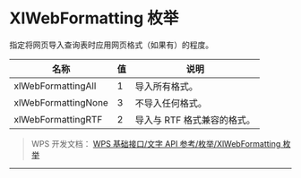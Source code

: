 # XlWebFormatting 枚举

指定将网页导入查询表时应用网页格式（如果有）的程度。

| 名称                | 值  | 说明                        |
|---------------------|-----|-----------------------------|
| xlWebFormattingAll  | 1   | 导入所有格式。              |
| xlWebFormattingNone | 3   | 不导入任何格式。            |
| xlWebFormattingRTF  | 2   | 导入与 RTF 格式兼容的格式。 |

> WPS 开发文档： [WPS 基础接口/文字 API 参考/枚举/XlWebFormatting 枚举](https://qn.cache.wpscdn.cn/encs/doc/office_v19/topics/WPS%20%E5%9F%BA%E7%A1%80%E6%8E%A5%E5%8F%A3/%E6%96%87%E5%AD%97%20API%20%E5%8F%82%E8%80%83/%E6%9E%9A%E4%B8%BE/XlWebFormatting%20%E6%9E%9A%E4%B8%BE.html)

------------------------------------------------------------------------
